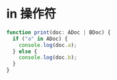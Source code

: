 # in 操作符

```typescript
function print(doc: ADoc | BDoc) {
  if ("a" in ADoc) {
    console.log(doc.a);
  } else {
    console.log(doc.b);
  }
}
```